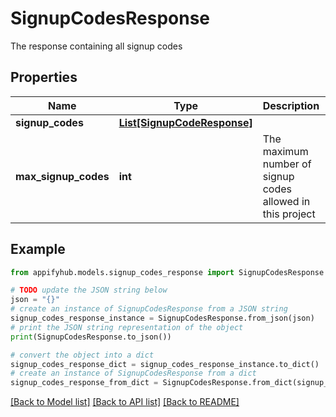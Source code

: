 # SignupCodesResponse

The response containing all signup codes

## Properties

Name | Type | Description | Notes
------------ | ------------- | ------------- | -------------
**signup_codes** | [**List[SignupCodeResponse]**](SignupCodeResponse.md) |  | 
**max_signup_codes** | **int** | The maximum number of signup codes allowed in this project | 

## Example

```python
from appifyhub.models.signup_codes_response import SignupCodesResponse

# TODO update the JSON string below
json = "{}"
# create an instance of SignupCodesResponse from a JSON string
signup_codes_response_instance = SignupCodesResponse.from_json(json)
# print the JSON string representation of the object
print(SignupCodesResponse.to_json())

# convert the object into a dict
signup_codes_response_dict = signup_codes_response_instance.to_dict()
# create an instance of SignupCodesResponse from a dict
signup_codes_response_from_dict = SignupCodesResponse.from_dict(signup_codes_response_dict)
```
[[Back to Model list]](../README.md#documentation-for-models) [[Back to API list]](../README.md#documentation-for-api-endpoints) [[Back to README]](../README.md)


